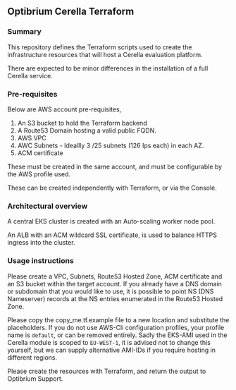 ## Optibrium Cerella Terraform

### Summary

This repository defines the Terraform scripts used to create the infrastructure resources that will host a Cerella evaluation platform.

There are expected to be minor differences in the installation of a full Cerella service.

### Pre-requisites

Below are AWS account pre-requisites,
1) An S3 bucket to hold the Terraform backend
2) A Route53 Domain hosting a valid public FQDN.
3) AWS VPC
4) AWC Subnets - Ideallly 3 /25 subnets (126 Ips each) in each AZ.
5) ACM certificate

These must be created in the same account, and must be configurable by the AWS profile used.

These can be created independently with Terraform, or via the Console.

### Architectural overview


A central EKS cluster is created with an Auto-scaling worker node pool.

An ALB with an ACM wildcard SSL certificate, is used to balance HTTPS ingress into the cluster.


### Usage instructions

Please create a VPC, Subnets, Route53 Hosted Zone, ACM certificate and an S3 bucket within the target account. If you already have a DNS domain or subdomain that you would like to use, it is possible to point NS (DNS Nameserver) records at the NS entries enumerated in the Route53 Hosted Zone.

Please copy the copy_me.tf.example file to a new location and substitute the placeholders. If you do not use AWS-Cli configuration profiles, your profile name is `default`, or can be removed entirely.
Sadly the EKS-AMI used in the Cerella module is scoped to `EU-WEST-1`, it is advised not to change this yourself, but we can supply alternative AMI-IDs if you require hosting in different regions.

Please create the resources with Terraform, and return the output to Optibrium Support.
